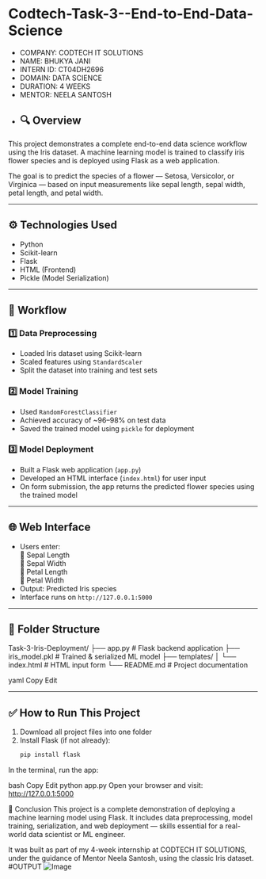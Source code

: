 # Codtech-Task-3--End-to-End-Data-Science
- COMPANY: CODTECH IT SOLUTIONS
- NAME: BHUKYA JANI
- INTERN ID: CT04DH2696
- DOMAIN: DATA SCIENCE
- DURATION: 4 WEEKS
- MENTOR: NEELA SANTOSH
- ## 🔍 Overview
This project demonstrates a complete end-to-end data science workflow using the Iris dataset. A machine learning model is trained to classify iris flower species and is deployed using Flask as a web application.

The goal is to predict the species of a flower — Setosa, Versicolor, or Virginica — based on input measurements like sepal length, sepal width, petal length, and petal width.

---

## ⚙️ Technologies Used
- Python  
- Scikit-learn  
- Flask  
- HTML (Frontend)  
- Pickle (Model Serialization)

---

## 🧠 Workflow

### 1️⃣ Data Preprocessing
- Loaded Iris dataset using Scikit-learn
- Scaled features using `StandardScaler`
- Split the dataset into training and test sets

### 2️⃣ Model Training
- Used `RandomForestClassifier`
- Achieved accuracy of ~96–98% on test data
- Saved the trained model using `pickle` for deployment

### 3️⃣ Model Deployment
- Built a Flask web application (`app.py`)
- Developed an HTML interface (`index.html`) for user input
- On form submission, the app returns the predicted flower species using the trained model

---

## 🌐 Web Interface
- Users enter:  
  🌱 Sepal Length  
  🌱 Sepal Width  
  🌸 Petal Length  
  🌸 Petal Width  
- Output: Predicted Iris species
- Interface runs on `http://127.0.0.1:5000`

---

## 📁 Folder Structure

Task-3-Iris-Deployment/
├── app.py # Flask backend application
├── iris_model.pkl # Trained & serialized ML model
├── templates/
│ └── index.html # HTML input form
└── README.md # Project documentation

yaml
Copy
Edit

---

## ✅ How to Run This Project

1. Download all project files into one folder  
2. Install Flask (if not already):
   ```bash
   pip install flask
In the terminal, run the app:

bash
Copy
Edit
python app.py
Open your browser and visit:
http://127.0.0.1:5000

📌 Conclusion
This project is a complete demonstration of deploying a machine learning model using Flask. It includes data preprocessing, model training, serialization, and web deployment — skills essential for a real-world data scientist or ML engineer.

It was built as part of my 4-week internship at CODTECH IT SOLUTIONS, under the guidance of Mentor Neela Santosh, using the classic Iris dataset.
#OUTPUT
![Image](https://github.com/user-attachments/assets/72d1b2d3-f92d-49b1-9170-e1bcad3e9d05)

